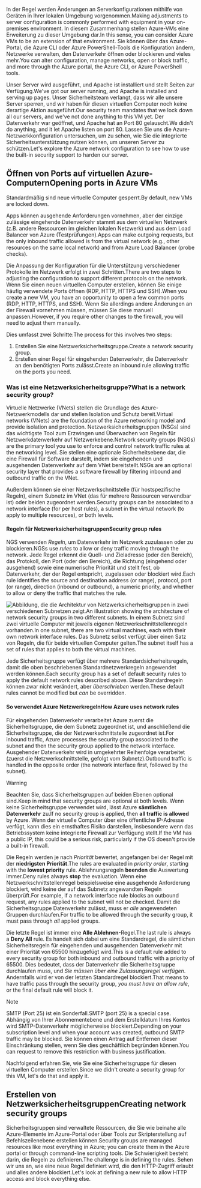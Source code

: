 <span data-ttu-id="5a4c1-101">In der Regel werden Änderungen an Serverkonfigurationen mithilfe von Geräten in Ihrer lokalen Umgebung vorgenommen.</span><span class="sxs-lookup"><span data-stu-id="5a4c1-101">Making adjustments to server configuration is commonly performed with equipment in your on-premises environment.</span></span> <span data-ttu-id="5a4c1-102">In diesem Zusammenhang stellen Azure-VMs eine Erweiterung zu dieser Umgebung dar.</span><span class="sxs-lookup"><span data-stu-id="5a4c1-102">In this sense, you can consider Azure VMs to be an extension of that environment.</span></span> <span data-ttu-id="5a4c1-103">Sie können über das Azure-Portal, die Azure CLI oder Azure PowerShell-Tools die Konfiguration ändern, Netzwerke verwalten, den Datenverkehr öffnen oder blockieren und vieles mehr.</span><span class="sxs-lookup"><span data-stu-id="5a4c1-103">You can alter configuration, manage networks, open or block traffic, and more through the Azure portal, the Azure CLI, or Azure PowerShell tools.</span></span>

<span data-ttu-id="5a4c1-104">Unser Server wird ausgeführt, und Apache ist installiert und stellt Seiten zur Verfügung.</span><span class="sxs-lookup"><span data-stu-id="5a4c1-104">We've got our server running, and Apache is installed and serving up pages.</span></span> <span data-ttu-id="5a4c1-105">Unser Sicherheitsteam verlangt, dass wir alle unsere Server sperren, und wir haben für diesen virtuellen Computer noch keine derartige Aktion ausgeführt.</span><span class="sxs-lookup"><span data-stu-id="5a4c1-105">Our security team mandates that we lock down all our servers, and we've not done anything to this VM yet.</span></span> <span data-ttu-id="5a4c1-106">Der Datenverkehr war geöffnet, und Apache hat an Port 80 gelauscht.</span><span class="sxs-lookup"><span data-stu-id="5a4c1-106">We didn't do anything, and it let Apache listen on port 80.</span></span> <span data-ttu-id="5a4c1-107">Lassen Sie uns die Azure-Netzwerkkonfiguration untersuchen, um zu sehen, wie Sie die integrierte Sicherheitsunterstützung nutzen können, um unseren Server zu schützen.</span><span class="sxs-lookup"><span data-stu-id="5a4c1-107">Let's explore the Azure network configuration to see how to use the built-in security support to harden our server.</span></span>

## <a name="opening-ports-in-azure-vms"></a><span data-ttu-id="5a4c1-108">Öffnen von Ports auf virtuellen Azure-Computern</span><span class="sxs-lookup"><span data-stu-id="5a4c1-108">Opening ports in Azure VMs</span></span>

<span data-ttu-id="5a4c1-109">Standardmäßig sind neue virtuelle Computer gesperrt.</span><span class="sxs-lookup"><span data-stu-id="5a4c1-109">By default, new VMs are locked down.</span></span> 

<span data-ttu-id="5a4c1-110">Apps können ausgehende Anforderungen vornehmen, aber der einzige zulässige eingehende Datenverkehr stammt aus dem virtuellen Netzwerk (z.B. andere Ressourcen im gleichen lokalen Netzwerk) und aus dem Load Balancer von Azure (Testprüfungen).</span><span class="sxs-lookup"><span data-stu-id="5a4c1-110">Apps can make outgoing requests, but the only inbound traffic allowed is from the virtual network (e.g., other resources on the same local network) and from Azure Load Balancer (probe checks).</span></span>

<span data-ttu-id="5a4c1-111">Die Anpassung der Konfiguration für die Unterstützung verschiedener Protokolle im Netzwerk erfolgt in zwei Schritten.</span><span class="sxs-lookup"><span data-stu-id="5a4c1-111">There are two steps to adjusting the configuration to support different protocols on the network.</span></span> <span data-ttu-id="5a4c1-112">Wenn Sie einen neuen virtuellen Computer erstellen, können Sie einige häufig verwendete Ports öffnen (RDP, HTTP, HTTPS und SSH).</span><span class="sxs-lookup"><span data-stu-id="5a4c1-112">When you create a new VM, you have an opportunity to open a few common ports (RDP, HTTP, HTTPS, and SSH).</span></span> <span data-ttu-id="5a4c1-113">Wenn Sie allerdings andere Änderungen an der Firewall vornehmen müssen, müssen Sie diese manuell anpassen.</span><span class="sxs-lookup"><span data-stu-id="5a4c1-113">However, if you require other changes to the firewall, you will need to adjust them manually.</span></span>

<span data-ttu-id="5a4c1-114">Dies umfasst zwei Schritte:</span><span class="sxs-lookup"><span data-stu-id="5a4c1-114">The process for this involves two steps:</span></span>

1. <span data-ttu-id="5a4c1-115">Erstellen Sie eine Netzwerksicherheitsgruppe.</span><span class="sxs-lookup"><span data-stu-id="5a4c1-115">Create a network security group.</span></span>
2. <span data-ttu-id="5a4c1-116">Erstellen einer Regel für eingehenden Datenverkehr, die Datenverkehr an den benötigten Ports zulässt.</span><span class="sxs-lookup"><span data-stu-id="5a4c1-116">Create an inbound rule allowing traffic on the ports you need.</span></span>

### <a name="what-is-a-network-security-group"></a><span data-ttu-id="5a4c1-117">Was ist eine Netzwerksicherheitsgruppe?</span><span class="sxs-lookup"><span data-stu-id="5a4c1-117">What is a network security group?</span></span>

<span data-ttu-id="5a4c1-118">Virtuelle Netzwerke (VNets) stellen die Grundlage des Azure-Netzwerkmodells dar und stellen Isolation und Schutz bereit.</span><span class="sxs-lookup"><span data-stu-id="5a4c1-118">Virtual networks (VNets) are the foundation of the Azure networking model and provide isolation and protection.</span></span> <span data-ttu-id="5a4c1-119">Netzwerksicherheitsgruppen (NSGs) sind das wichtigste Tool zum Erzwingen und Überwachen von Regeln für Netzwerkdatenverkehr auf Netzwerkebene.</span><span class="sxs-lookup"><span data-stu-id="5a4c1-119">Network security groups (NSGs) are the primary tool you use to enforce and control network traffic rules at the networking level.</span></span> <span data-ttu-id="5a4c1-120">Sie stellen eine optionale Sicherheitsebene dar, die eine Firewall für Software darstellt, indem sie eingehenden und ausgehenden Datenverkehr auf dem VNet bereitstellt.</span><span class="sxs-lookup"><span data-stu-id="5a4c1-120">NSGs are an optional security layer that provides a software firewall by filtering inbound and outbound traffic on the VNet.</span></span> 

<span data-ttu-id="5a4c1-121">Außerdem können sie einer Netzwerkschnittstelle (für hostspezifische Regeln), einem Subnetz im VNet (das für mehrere Ressourcen verwendbar ist) oder beiden zugeordnet werden.</span><span class="sxs-lookup"><span data-stu-id="5a4c1-121">Security groups can be associated to a network interface (for per host rules), a subnet in the virtual network (to apply to multiple resources), or both levels.</span></span> 

#### <a name="security-group-rules"></a><span data-ttu-id="5a4c1-122">Regeln für Netzwerksicherheitsgruppen</span><span class="sxs-lookup"><span data-stu-id="5a4c1-122">Security group rules</span></span>

<span data-ttu-id="5a4c1-123">NGS verwenden _Regeln_, um Datenverkehr im Netzwerk zuzulassen oder zu blockieren.</span><span class="sxs-lookup"><span data-stu-id="5a4c1-123">NGSs use _rules_ to allow or deny traffic moving through the network.</span></span> <span data-ttu-id="5a4c1-124">Jede Regel erkennt die Quell- und Zieladresse (oder den Bereich), das Protokoll, den Port (oder den Bereich), die Richtung (eingehend oder ausgehend) sowie eine numerische Priorität und stellt fest, ob Datenverkehr, der der Regel entspricht, zugelassen oder blockiert wird.</span><span class="sxs-lookup"><span data-stu-id="5a4c1-124">Each rule identifies the source and destination address (or range), protocol, port (or range), direction (inbound or outbound), a numeric priority, and whether to allow or deny the traffic that matches the rule.</span></span>

![<span data-ttu-id="5a4c1-125">Abbildung, die die Architektur von Netzwerksicherheitsgruppen in zwei verschiedenen Subnetzen zeigt.</span><span class="sxs-lookup"><span data-stu-id="5a4c1-125">An illustration showing the architecture of network security groups in two different subnets.</span></span> <span data-ttu-id="5a4c1-126">In einem Subnetz sind zwei virtuelle Computer mit jeweils eigenen Netzwerkschnittstellenregeln vorhanden.</span><span class="sxs-lookup"><span data-stu-id="5a4c1-126">In one subnet, there are two virtual machines, each with their own network interface rules.</span></span>  <span data-ttu-id="5a4c1-127">Das Subnetz selbst verfügt über einen Satz von Regeln, die für beide virtuellen Computer gelten.</span><span class="sxs-lookup"><span data-stu-id="5a4c1-127">The subnet itself has a set of rules that applies to both the virtual machines.</span></span> ](../media/7-nsg-rules.png)

<span data-ttu-id="5a4c1-128">Jede Sicherheitsgruppe verfügt über mehrere Standardsicherheitsregeln, damit die oben beschriebenen Standardnetzwerkregeln angewendet werden können.</span><span class="sxs-lookup"><span data-stu-id="5a4c1-128">Each security group has a set of default security rules to apply the default network rules described above.</span></span> <span data-ttu-id="5a4c1-129">Diese Standardregeln können zwar nicht verändert, aber _überschrieben_ werden.</span><span class="sxs-lookup"><span data-stu-id="5a4c1-129">These default rules cannot be modified but _can_ be overridden.</span></span>

#### <a name="how-azure-uses-network-rules"></a><span data-ttu-id="5a4c1-130">So verwendet Azure Netzwerkregeln</span><span class="sxs-lookup"><span data-stu-id="5a4c1-130">How Azure uses network rules</span></span>

<span data-ttu-id="5a4c1-131">Für eingehenden Datenverkehr verarbeitet Azure zuerst die Sicherheitsgruppe, die dem Subnetz zugeordnet ist, und anschließend die Sicherheitsgruppe, die der Netzwerkschnittstelle zugeordnet ist.</span><span class="sxs-lookup"><span data-stu-id="5a4c1-131">For inbound traffic, Azure processes the security group associated to the subnet and then the security group applied to the network interface.</span></span> <span data-ttu-id="5a4c1-132">Ausgehender Datenverkehr wird in umgekehrter Reihenfolge verarbeitet (zuerst die Netzwerkschnittstelle, gefolgt vom Subnetz).</span><span class="sxs-lookup"><span data-stu-id="5a4c1-132">Outbound traffic is handled in the opposite order (the network interface first, followed by the subnet).</span></span>

> [!WARNING]  
> <span data-ttu-id="5a4c1-133">Beachten Sie, dass Sicherheitsgruppen auf beiden Ebenen optional sind.</span><span class="sxs-lookup"><span data-stu-id="5a4c1-133">Keep in mind that security groups are optional at both levels.</span></span> <span data-ttu-id="5a4c1-134">Wenn keine Sicherheitsgruppe verwendet wird, lässt Azure **sämtlichen Datenverkehr** zu.</span><span class="sxs-lookup"><span data-stu-id="5a4c1-134">If no security group is applied, then **all traffic is allowed** by Azure.</span></span> <span data-ttu-id="5a4c1-135">Wenn der virtuelle Computer über eine öffentliche IP-Adresse verfügt, kann dies ein ernsthaftes Risiko darstellen, insbesondere wenn das Betriebssystem keine integrierte Firewall zur Verfügung stellt.</span><span class="sxs-lookup"><span data-stu-id="5a4c1-135">If the VM has a public IP, this could be a serious risk, particularly if the OS doesn't provide a built-in firewall.</span></span>

<span data-ttu-id="5a4c1-136">Die Regeln werden je nach _Priorität_ bewertet, angefangen bei der Regel mit der **niedrigsten Priorität**.</span><span class="sxs-lookup"><span data-stu-id="5a4c1-136">The rules are evaluated in _priority order_, starting with the **lowest priority** rule.</span></span> <span data-ttu-id="5a4c1-137">Ablehnungsregeln **beenden** die Auswertung immer.</span><span class="sxs-lookup"><span data-stu-id="5a4c1-137">Deny rules always **stop** the evaluation.</span></span> <span data-ttu-id="5a4c1-138">Wenn eine Netzwerkschnittstellenregel beispielsweise eine ausgehende Anforderung blockiert, wird keine der auf das Subnetz angewandten Regeln überprüft.</span><span class="sxs-lookup"><span data-stu-id="5a4c1-138">For example, if a network interface rule blocks an outbound request, any rules applied to the subnet will not be checked.</span></span> <span data-ttu-id="5a4c1-139">Damit die Sicherheitsgruppe Datenverkehr zulässt, muss er _alle_ angewendeten Gruppen durchlaufen.</span><span class="sxs-lookup"><span data-stu-id="5a4c1-139">For traffic to be allowed through the security group, it must pass through _all_ applied groups.</span></span>

<span data-ttu-id="5a4c1-140">Die letzte Regel ist immer eine **Alle Ablehnen**-Regel.</span><span class="sxs-lookup"><span data-stu-id="5a4c1-140">The last rule is always a **Deny All** rule.</span></span> <span data-ttu-id="5a4c1-141">Es handelt sich dabei um eine Standardregel, die sämtlichen Sicherheitsregeln für eingehenden und ausgehenden Datenverkehr mit einer Priorität von 65500 hinzugefügt wird.</span><span class="sxs-lookup"><span data-stu-id="5a4c1-141">This is a default rule added to every security group for both inbound and outbound traffic with a priority of 65500.</span></span> <span data-ttu-id="5a4c1-142">Dies bedeutet, dass der Datenverkehr die Sicherheitsgruppe durchlaufen muss, und _Sie müssen über eine Zulassungsregel verfügen_. Andernfalls wird er von der letzten Standardregel blockiert.</span><span class="sxs-lookup"><span data-stu-id="5a4c1-142">That means to have traffic pass through the security group, _you must have an allow rule_, or the final default rule will block it.</span></span>

> [!NOTE]  
> <span data-ttu-id="5a4c1-143">SMTP (Port 25) ist ein Sonderfall.</span><span class="sxs-lookup"><span data-stu-id="5a4c1-143">SMTP (port 25) is a special case.</span></span> <span data-ttu-id="5a4c1-144">Abhängig von Ihrer Abonnementebene und dem Erstelldatum Ihres Kontos wird SMTP-Datenverkehr möglicherweise blockiert.</span><span class="sxs-lookup"><span data-stu-id="5a4c1-144">Depending on your subscription level and when your account was created, outbound SMTP traffic may be blocked.</span></span> <span data-ttu-id="5a4c1-145">Sie können einen Antrag auf Entfernen dieser Einschränkung stellen, wenn Sie dies geschäftlich begründen können.</span><span class="sxs-lookup"><span data-stu-id="5a4c1-145">You can request to remove this restriction with business justification.</span></span>

<span data-ttu-id="5a4c1-146">Nachfolgend erfahren Sie, wie Sie eine Sicherheitsgruppe für diesen virtuellen Computer erstellen.</span><span class="sxs-lookup"><span data-stu-id="5a4c1-146">Since we didn't create a security group for this VM, let's do that and apply it.</span></span>

## <a name="creating-network-security-groups"></a><span data-ttu-id="5a4c1-147">Erstellen von Netzwerksicherheitsgruppen</span><span class="sxs-lookup"><span data-stu-id="5a4c1-147">Creating network security groups</span></span>

<span data-ttu-id="5a4c1-148">Sicherheitsgruppen sind verwaltete Ressourcen, die Sie wie beinahe alle Azure-Elemente im Azure-Portal oder über Tools zur Skripterstellung auf Befehlszeilenebene erstellen können.</span><span class="sxs-lookup"><span data-stu-id="5a4c1-148">Security groups are managed resources like most everything in Azure; you can create them in the Azure portal or through command-line scripting tools.</span></span> <span data-ttu-id="5a4c1-149">Die Schwierigkeit besteht darin, die Regeln zu definieren.</span><span class="sxs-lookup"><span data-stu-id="5a4c1-149">The challenge is in defining the rules.</span></span> <span data-ttu-id="5a4c1-150">Sehen wir uns an, wie eine neue Regel definiert wird, die den HTTP-Zugriff erlaubt und alles andere blockiert.</span><span class="sxs-lookup"><span data-stu-id="5a4c1-150">Let's look at defining a new rule to allow HTTP access and block everything else.</span></span>